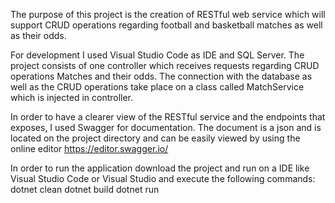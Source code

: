 The purpose of this project is the creation of RESTful web service which will support CRUD operations regarding football and basketball matches as well as their odds. 

For development I used Visual Studio Code as IDE and SQL Server.
The project consists of one controller which receives requests regarding CRUD operations Matches and their odds. The connection with the database as well as the CRUD operations 
take place on a class called MatchService which is injected in controller. 

In order to have a clearer view of the RESTful service and the endpoints that exposes, I used Swagger for documentation. 
The document is a json and is located on the project directory and can be easily viewed by using the online editor https://editor.swagger.io/

In order to run the application download the project and run on a IDE like Visual Studio Code or Visual Studio and execute the following commands: 
dotnet clean
dotnet build
dotnet run

